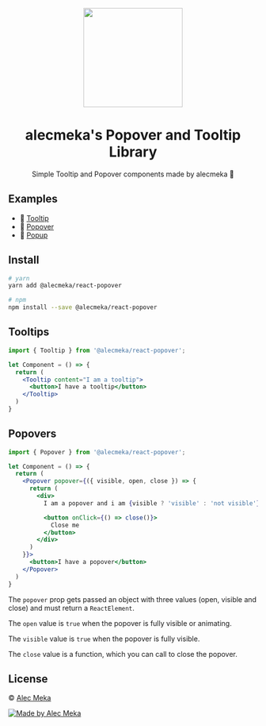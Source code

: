 <p align="center">
  <img src="https://i.imgur.com/F6V9i2q.png" width="200px">
</p>

<h1 align="center">
  <strong>alecmeka's</strong> Popover and Tooltip Library
</h1>

<p align="center">
  Simple Tooltip and Popover components made by alecmeka 💖
</p>

## Examples

- 🚗 [Tooltip](https://codesandbox.io/s/)
- 🚚 [Popover](https://codesandbox.io/s/)
- 🚚 [Popup](https://codesandbox.io/s/)

## Install

```bash
# yarn
yarn add @alecmeka/react-popover

# npm
npm install --save @alecmeka/react-popover 
```

## Tooltips

```jsx
import { Tooltip } from '@alecmeka/react-popover';

let Component = () => {
  return (
    <Tooltip content="I am a tooltip">
      <button>I have a tooltip</button>
    </Tooltip>
  )
}
```

## Popovers

```jsx
import { Popover } from '@alecmeka/react-popover';

let Component = () => {
  return (
    <Popover popover={({ visible, open, close }) => {
      return (
        <div>
          I am a popover and i am {visible ? 'visible' : 'not visible'} and {open ? 'open' : 'not open'}

          <button onClick={() => close()}>
            Close me
          </button>
        </div>
      )
    }}>
      <button>I have a popover</button>
    </Popover>
  )
}
```

The `popover` prop gets passed an object with three values (open, visible and close) and must return a `ReactElement`.

The `open` value is `true` when the popover is fully visible or animating.

The `visible` value is `true` when the popover is fully visible.

The `close` value is a function, which you can call to close the popover.

## License

© [Alec Meka](https://github.com/alecmeka)

[![Made by Alec Meka](https://potato.alecmeka.co/oss/badge.svg)](https://alecmeka.co)
